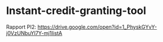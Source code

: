 # Instant-credit-granting-tool

Rapport PI2:
https://drive.google.com/open?id=1_PhyskGYvY-j0VzUNbuYl7Y-mj1IistA
